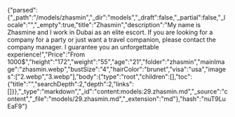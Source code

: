 {"parsed":{"_path":"/models/zhasmin","_dir":"models","_draft":false,"_partial":false,"_locale":"","_empty":true,"title":"Zhasmin","description":"My name is Zhasmine and I work in Dubai as an elite escort. If you are looking for a company for a party or just want a travel companion, please contact the company manager. I guarantee you an unforgettable experience!","Price":"From 1000$","height":"172","weight":"55","age":"21","folder":"zhasmin","mainImage":"zhasmin.webp","bustSize":"4","hairColor":"brunet","visa":"usa","images":["2.webp","3.webp"],"body":{"type":"root","children":[],"toc":{"title":"","searchDepth":2,"depth":2,"links":[]}},"_type":"markdown","_id":"content:models:29.zhasmin.md","_source":"content","_file":"models/29.zhasmin.md","_extension":"md"},"hash":"nuT9LuEaF9"}